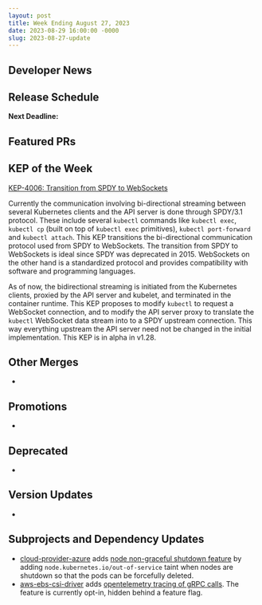 ```yaml
---
layout: post
title: Week Ending August 27, 2023
date: 2023-08-29 16:00:00 -0000
slug: 2023-08-27-update
---
```


## Developer News


## Release Schedule

**Next Deadline:**


## Featured PRs


## KEP of the Week

[KEP-4006: Transition from SPDY to WebSockets](https://github.com/kubernetes/enhancements/tree/master/keps/sig-api-machinery/4006-transition-spdy-to-websockets)

Currently the communication involving bi-directional streaming between several Kubernetes clients and the API server is done through SPDY/3.1 protocol. These include several `kubectl` commands like `kubectl exec`, `kubectl cp` (built on top of `kubectl exec` primitives), `kubectl port-forward` and `kubectl attach`. This KEP transitions the bi-directional communication protocol used from SPDY to WebSockets. The transition from SPDY to  WebSockets is ideal since SPDY was deprecated in 2015. WebSockets on the other hand is a standardized protocol and provides compatibility with software and programming languages. 

As of now, the bidirectional streaming is initiated from the Kubernetes clients, proxied by the API server and kubelet, and terminated in the container runtime. This KEP proposes to modify `kubectl` to request a WebSocket connection, and to modify the API server proxy to translate the `kubectl` WebSocket data stream into to a SPDY upstream connection. This way everything upstream the API server need not be changed in the initial implementation. This KEP is in alpha in v1.28.

## Other Merges

*

## Promotions

*

## Deprecated

*

## Version Updates

*

## Subprojects and Dependency Updates

* [cloud-provider-azure](https://github.com/kubernetes-sigs/cloud-provider-azure) adds [node non-graceful shutdown feature](https://github.com/kubernetes-sigs/cloud-provider-azure/pull/4508) by adding `node.kubernetes.io/out-of-service` taint when nodes are shutdown so that the pods can be forcefully deleted.
* [aws-ebs-csi-driver](https://github.com/kubernetes-sigs/aws-ebs-csi-driver) adds [opentelemetry tracing of gRPC calls](https://github.com/kubernetes-sigs/aws-ebs-csi-driver/pull/1714). The feature is currently opt-in, hidden behind a feature flag.
